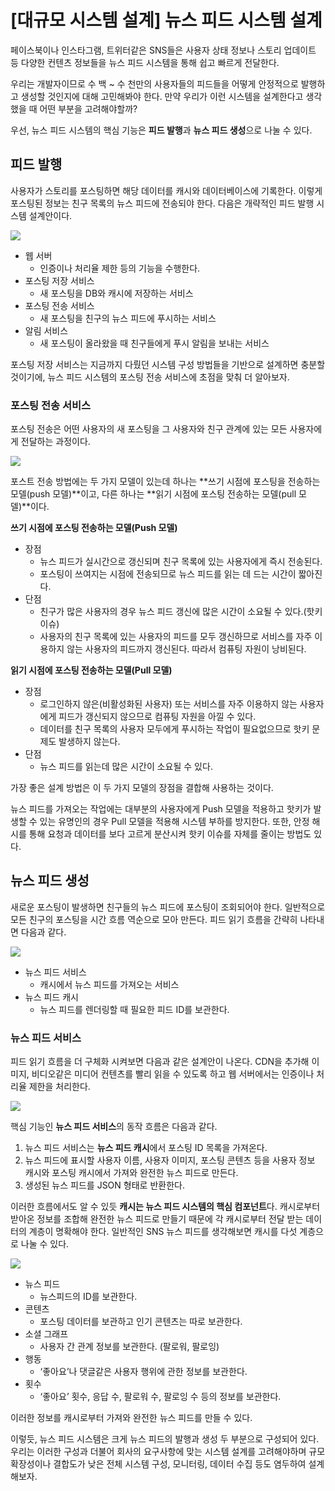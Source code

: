# [대규모 시스템 설계] 뉴스 피드 시스템 설계

페이스북이나 인스타그램, 트위터같은 SNS들은 사용자 상태 정보나 스토리 업데이트 등 다양한 컨텐츠 정보들을 뉴스 피드 시스템을 통해 쉽고 빠르게 전달한다.

우리는 개발자이므로 수 백 ~ 수 천만의 사용자들의 피드들을 어떻게 안정적으로 발행하고 생성할 것인지에 대해 고민해봐야 한다. 만약 우리가 이런 시스템을 설계한다고 생각했을 때 어떤 부분을 고려해야할까?

우선, 뉴스 피드 시스템의 핵심 기능은 **피드 발행**과 **뉴스 피드 생성**으로 나눌 수 있다.

## 피드 발행

사용자가 스토리를 포스팅하면 해당 데이터를 캐시와 데이터베이스에 기록한다.
이렇게 포스팅된 정보는 친구 목록의 뉴스 피드에 전송되야 한다.
다음은 개략적인 피드 발행 시스템 설계안이다.

![](https://blog.kakaocdn.net/dn/l2WCS/btrz5oez7TI/CRRW5uHlCat2VFOrB1h3C1/img.png)

- 웹 서버
  - 인증이나 처리율 제한 등의 기능을 수행한다.
- 포스팅 저장 서비스
  - 새 포스팅을 DB와 캐시에 저장하는 서비스
- 포스팅 전송 서비스
  - 새 포스팅을 친구의 뉴스 피드에 푸시하는 서비스
- 알림 서비스
  - 새 포스팅이 올라왔을 때 친구들에게 푸시 알림을 보내는 서비스


포스팅 저장 서비스는 지금까지 다뤘던 시스템 구성 방법들을 기반으로 설계하면 충분할 것이기에, 뉴스 피드 시스템의 포스팅 전송 서비스에 초점을 맞춰 더 알아보자.

### 포스팅 전송 서비스

포스팅 전송은 어떤 사용자의 새 포스팅을 그 사용자와 친구 관계에 있는 모든 사용자에게 전달하는 과정이다.

![](https://blog.kakaocdn.net/dn/ch1JMy/btrz54tesiL/J3K3KNwHxXvGKhkrzVgmD1/img.png)

포스트 전송 방법에는 두 가지 모델이 있는데 하나는 **쓰기 시점에 포스팅을 전송하는 모델(push 모델)**이고, 다른 하나는 **읽기 시점에 포스팅 전송하는 모델(pull 모델)**이다.

**쓰기 시점에 포스팅 전송하는 모델(Push 모델)**

- 장점
  - 뉴스 피드가 실시간으로 갱신되며 친구 목록에 있는 사용자에게 즉시 전송된다.
  - 포스팅이 쓰여지는 시점에 전송되므로 뉴스 피드를 읽는 데 드는 시간이 짧아진다.
- 단점
  - 친구가 많은 사용자의 경우 뉴스 피드 갱신에 많은 시간이 소요될 수 있다.(핫키 이슈)
  - 사용자의 친구 목록에 있는 사용자의 피드를 모두 갱신하므로 서비스를 자주 이용하지 않는 사용자의 피드까지 갱신된다. 따라서 컴퓨팅 자원이 낭비된다.

**읽기 시점에 포스팅 전송하는 모델(Pull 모델)**

- 장점
  - 로그인하지 않은(비활성화된 사용자) 또는 서비스를 자주 이용하지 않는 사용자에게 피드가 갱신되지 않으므로 컴퓨팅 자원을 아낄 수 있다.
  - 데이터를 친구 목록의 사용자 모두에게 푸시하는 작업이 필요없으므로 핫키 문제도 발생하지 않는다.
- 단점
  - 뉴스 피드를 읽는데 많은 시간이 소요될 수 있다.


가장 좋은 설계 방법은 이 두 가지 모델의 장점을 결합해 사용하는 것이다.

뉴스 피드를 가져오는 작업에는 대부분의 사용자에게 Push 모델을 적용하고 핫키가 발생할 수 있는 유명인의 경우 Pull 모델을 적용해 시스템 부하를 방지한다. 또한, 안정 해시를 통해 요청과 데이터를 보다 고르게 분산시켜 핫키 이슈를 자체를 줄이는 방법도 있다.

## 뉴스 피드 생성

새로운 포스팅이 발생하면 친구들의 뉴스 피드에 포스팅이 조회되어야 한다.
일반적으로 모든 친구의 포스팅을 시간 흐름 역순으로 모아 만든다.
피드 읽기 흐름을 간략히 나타내면 다음과 같다.

![](https://blog.kakaocdn.net/dn/MZG3h/btrz1jd9ZAj/ckNnMold5ky7V0uXtklMu1/img.png)

- 뉴스 피드 서비스
  - 캐시에서 뉴스 피드를 가져오는 서비스
- 뉴스 피드 캐시
  - 뉴스 피드를 렌더링할 때 필요한 피드 ID를 보관한다.


### 뉴스 피드 서비스

피드 읽기 흐름을 더 구체화 시켜보면 다음과 같은 설계안이 나온다.
CDN을 추가해 이미지, 비디오같은 미디어 컨텐츠를 빨리 읽을 수 있도록 하고 웹 서버에서는 인증이나 처리율 제한을 처리한다.

![](https://blog.kakaocdn.net/dn/crQMvv/btrz5OKPK2B/D6l5wAHzIKVzxhKNAxekCk/img.png)

핵심 기능인 **뉴스 피드 서비스**의 동작 흐름은 다음과 같다.

1. 뉴스 피드 서비스는 **뉴스 피드 캐시**에서 포스팅 ID 목록을 가져온다.
2. 뉴스 피드에 표시할 사용자 이름, 사용자 이미지, 포스팅 콘텐츠 등을 사용자 정보 캐시와 포스팅 캐시에서 가져와 완전한 뉴스 피드로 만든다.
3. 생성된 뉴스 피드를 JSON 형태로 반환한다.

이러한 흐름에서도 알 수 있듯 **캐시는 뉴스 피드 시스템의 핵심 컴포넌트**다.
캐시로부터 받아온 정보를 조합해 완전한 뉴스 피드로 만들기 때문에 각 캐시로부터 전달 받는 데이터의 계층이 명확해야 한다. 일반적인 SNS 뉴스 피드를 생각해보면 캐시를 다섯 계층으로 나눌 수 있다.

![](https://blog.kakaocdn.net/dn/2KaEu/btrz4MmIzIe/8JobsqtAu0YeKrBytOGkwK/img.png)

- 뉴스 피드
  - 뉴스피드의 ID를 보관한다.
- 콘텐츠
  - 포스팅 데이터를 보관하고 인기 콘텐츠는 따로 보관한다.
- 소셜 그래프
  - 사용자 간 관계 정보를 보관한다. (팔로워, 팔로잉)
- 행동
  - ‘좋아요’나 댓글같은 사용자 행위에 관한 정보를 보관한다.
- 횟수
  - ‘좋아요’ 횟수, 응답 수, 팔로워 수, 팔로잉 수 등의 정보를 보관한다.


이러한 정보를 캐시로부터 가져와 완전한 뉴스 피드를 만들 수 있다.

이렇듯, 뉴스 피드 시스템은 크게 뉴스 피드의 발행과 생성 두 부분으로 구성되어 있다.
우리는 이러한 구성과 더불어 회사의 요구사항에 맞는 시스템 설계를 고려해야하며 규모 확장성이나 결합도가 낮은 전체 시스템 구성, 모니터링, 데이터 수집 등도 염두하여 설계해보자.